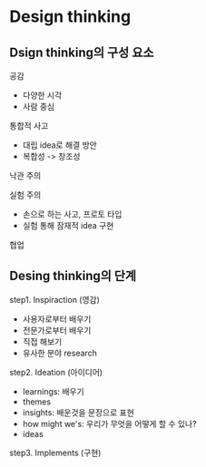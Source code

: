 # Design thinking
## Dsign thinking의 구성 요소
공감
- 다양한 시각
- 사람 중심

통합적 사고
- 대립 idea로 해결 방안
- 복합성 -> 창조성

낙관 주의

실험 주의
- 손으로 하는 사고, 프로토 타입
- 실험 통해 잠재적 idea 구현

협업

## Desing thinking의 단계
step1. Inspiraction (영감)
- 사용자로부터 배우기
- 전문가로부터 배우기
- 직접 해보기
- 유사한 분야 research

step2. Ideation (아이디어)
- learnings: 배우기
- themes
- insights: 배운것을 문장으로 표현
- how might we's: 우리가 무엇을 어떻게 할 수 있나?
- ideas

step3. Implements (구현)
